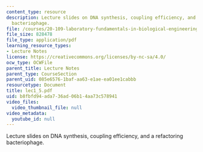 ```yaml
---
content_type: resource
description: Lecture slides on DNA synthesis, coupling efficiency, and a refactoring
  bacteriophage.
file: /courses/20-109-laboratory-fundamentals-in-biological-engineering-fall-2007/b8fbfd94ada736ad06b14aa73c578941_lec1_5.pdf
file_size: 828478
file_type: application/pdf
learning_resource_types:
- Lecture Notes
license: https://creativecommons.org/licenses/by-nc-sa/4.0/
ocw_type: OCWFile
parent_title: Lecture Notes
parent_type: CourseSection
parent_uid: 085e6576-1baf-aa63-e1ae-ea01ee1cabbb
resourcetype: Document
title: lec1_5.pdf
uid: b8fbfd94-ada7-36ad-06b1-4aa73c578941
video_files:
  video_thumbnail_file: null
video_metadata:
  youtube_id: null
---
```

Lecture slides on DNA synthesis, coupling efficiency, and a refactoring bacteriophage.